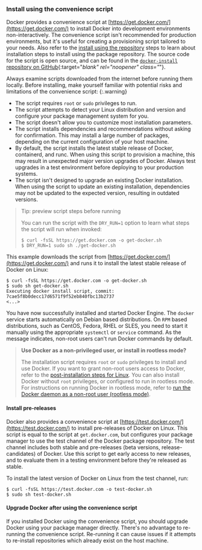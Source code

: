 ### Install using the convenience script

Docker provides a convenience script at
[https://get.docker.com/](https://get.docker.com/) to install Docker into
development environments non-interactively. The convenience script isn't
recommended for production environments, but it's useful for creating a
provisioning script tailored to your needs. Also refer to the
[install using the repository](#install-using-the-repository) steps to learn
about installation steps to install using the package repository. The source
code for the script is open source, and can be found in the
[`docker-install` repository on GitHub](https://github.com/docker/docker-install){:target="_blank"
rel="noopener" class="_"}.

<!-- prettier-ignore -->
Always examine scripts downloaded from the internet before running them locally.
Before installing, make yourself familiar with potential risks and limitations
of the convenience script:
{:.warning}

- The script requires `root` or `sudo` privileges to run.
- The script attempts to detect your Linux distribution and version and
  configure your package management system for you.
- The script doesn't allow you to customize most installation parameters.
- The script installs dependencies and recommendations without asking for
  confirmation. This may install a large number of packages, depending on the
  current configuration of your host machine.
- By default, the script installs the latest stable release of Docker,
  containerd, and runc. When using this script to provision a machine, this may
  result in unexpected major version upgrades of Docker. Always test upgrades in
  a test environment before deploying to your production systems.
- The script isn't designed to upgrade an existing Docker installation. When
  using the script to update an existing installation, dependencies may not be
  updated to the expected version, resulting in outdated versions.

> Tip: preview script steps before running
>
> You can run the script with the `DRY_RUN=1` option to learn what steps the
> script will run when invoked:
>
> ```console
> $ curl -fsSL https://get.docker.com -o get-docker.sh
> $ DRY_RUN=1 sudo sh ./get-docker.sh
> ```

This example downloads the script from
[https://get.docker.com/](https://get.docker.com/) and runs it to install the
latest stable release of Docker on Linux:

```console
$ curl -fsSL https://get.docker.com -o get-docker.sh
$ sudo sh get-docker.sh
Executing docker install script, commit: 7cae5f8b0decc17d6571f9f52eb840fbc13b2737
<...>
```

You have now successfully installed and started Docker Engine. The `docker`
service starts automatically on Debian based distributions. On `RPM` based
distributions, such as CentOS, Fedora, RHEL or SLES, you need to start it
manually using the appropriate `systemctl` or `service` command. As the message
indicates, non-root users can't run Docker commands by default.

> **Use Docker as a non-privileged user, or install in rootless mode?**
>
> The installation script requires `root` or `sudo` privileges to install and
> use Docker. If you want to grant non-root users access to Docker, refer to the
> [post-installation steps for Linux](/engine/install/linux-postinstall/#manage-docker-as-a-non-root-user).
> You can also install Docker without `root` privileges, or configured to run in
> rootless mode. For instructions on running Docker in rootless mode, refer to
> [run the Docker daemon as a non-root user (rootless mode)](/engine/security/rootless/).

#### Install pre-releases

Docker also provides a convenience script at
[https://test.docker.com/](https://test.docker.com/) to install pre-releases of
Docker on Linux. This script is equal to the script at `get.docker.com`, but
configures your package manager to use the test channel of the Docker package
repository. The test channel includes both stable and pre-releases (beta
versions, release-candidates) of Docker. Use this script to get early access to
new releases, and to evaluate them in a testing environment before they're
released as stable.

To install the latest version of Docker on Linux from the test channel, run:

```console
$ curl -fsSL https://test.docker.com -o test-docker.sh
$ sudo sh test-docker.sh
```

#### Upgrade Docker after using the convenience script

If you installed Docker using the convenience script, you should upgrade Docker
using your package manager directly. There's no advantage to re-running the
convenience script. Re-running it can cause issues if it attempts to re-install
repositories which already exist on the host machine.
